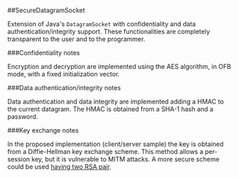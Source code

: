 ##SecureDatagramSocket

Extension of Java's `DatagramSocket` with confidentiality and data authentication/integrity support. These functionalities are completely transparent to the user and to the programmer.

###Confidentiality notes

Encryption and decryption are implemented using the AES algorithm, in OFB mode, with a fixed initialization vector.

###Data authentication/integrity notes

Data authentication and data integrity are implemented adding a HMAC to the current datagram. The HMAC is obtained from a SHA-1 hash and a password.

###Key exchange notes

In the proposed implementation (client/server sample) the key is obtained from a Diffie-Hellman key exchange scheme. This method allows a per-session key, but it is vulnerable to MITM attacks. A more secure scheme could be used [having two RSA pair](https://en.wikipedia.org/wiki/Station-to-Station_protocol).

